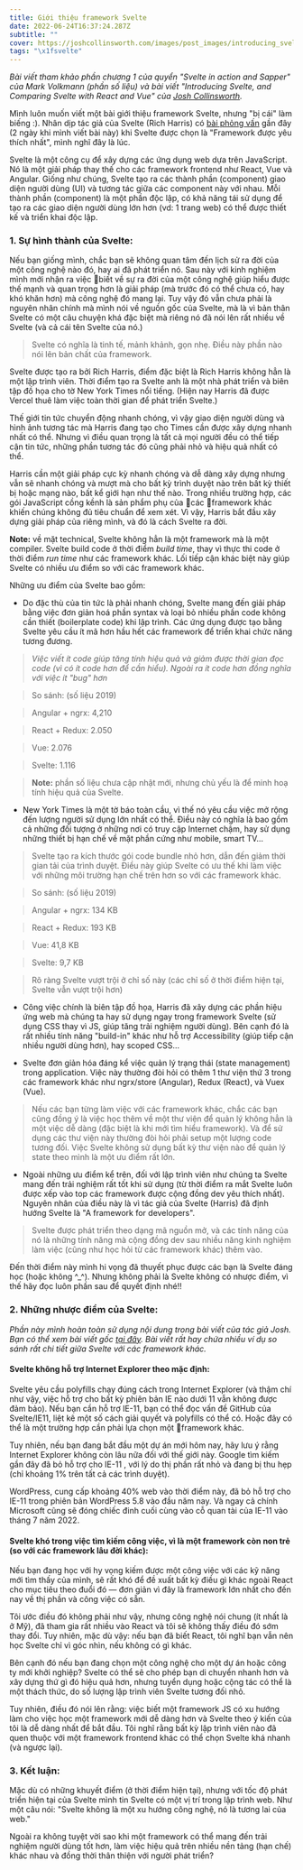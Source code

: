 ```yaml
---
title: Giới thiệu framework Svelte
date: 2022-06-24T16:37:24.287Z
subtitle: ""
cover: https://joshcollinsworth.com/images/post_images/introducing_svelte.png
tags: "\x1fsvelte"
---
```

*Bài viết tham khảo phần chương 1 của quyển "Svelte in action and Sapper" của Mark Volkmann (phần số liệu) và bài viết "Introducing Svelte, and Comparing Svelte with React and Vue" của [Josh Collinsworth](https://joshcollinsworth.com/).*

Mình luôn muốn viết một bài giới thiệu framework Svelte, nhưng "bị cái" làm biếng :). Nhân dịp tác giả của Svelte (Rich Harris) có [bài phỏng vấn](https://www.youtube.com/watch?v=kMlkCYL9qo0&t=555s) gần đây (2 ngày khi mình viết bài này) khi Svelte được chọn là "Framework được yêu thích nhất", mình nghĩ đây là lúc.

Svelte là một công cụ để xây dựng các ứng dụng web dựa trên JavaScript. Nó là một giải pháp thay thế cho các framework frontend như React, Vue và Angular. Giống như chúng, Svelte tạo ra các thành phần (component) giao diện người dùng (UI) và tương tác giữa các component này với nhau. Mỗi thành phần (component) là một phần độc lập, có khả năng tái sử dụng để tạo ra các giao diện người dùng lớn hơn (vd: 1 trang web) có thể được thiết kế và triển khai độc lập.

### 1. Sự hình thành của Svelte:

Nếu bạn giống mình, chắc bạn sẽ không quan tâm đến lịch sử ra đời của một công nghệ nào đó, hay ai đã phát triển nó. Sau này với kinh nghiệm mình mới nhận ra việc biết về sự ra đời của một công nghệ giúp hiểu được thế mạnh và quan trọng hơn là giải pháp (mà trước đó có thể chưa có, hay khó khăn hơn) mà công nghệ đó mang lại. Tuy vậy đó vẫn chưa phải là nguyên nhân chính mà mình nói về nguồn gốc của Svelte, mà là vì bản thân Svelte có một câu chuyện khá đặc biệt mà riêng nó đã nói lên rất nhiều về Svelte (và cả cái tên Svelte của nó.)

> Svelte có nghĩa là tinh tế, mảnh khảnh, gọn nhẹ. Điều này phần nào nói lên bản chất của framework.

Svelte được tạo ra bởi Rich Harris, điểm đặc biệt là Rich Harris không hẳn là một lập trình viên. Thời điểm tạo ra Svelte anh là một nhà phát triển và biên tập đồ họa cho tờ New York Times nổi tiếng. (Hiện nay Harris đã được Vercel thuê làm việc toàn thời gian để phát triển Svelte.)

Thế giới tin tức chuyển động nhanh chóng, vì vậy giao diện người dùng và hình ảnh tương tác mà Harris đang tạo cho Times cần được xây dựng nhanh nhất có thể. Nhưng vì điều quan trọng là tất cả mọi người đều có thể tiếp cận tin tức, những phần tương tác đó cũng phải nhỏ và hiệu quả nhất có thể.

Harris cần một giải pháp cực kỳ nhanh chóng và dễ dàng xây dựng nhưng vẫn sẽ nhanh chóng và mượt mà cho bất kỳ trình duyệt nào trên bất kỳ thiết bị hoặc mạng nào, bất kể giới hạn như thế nào. Trong nhiều trường hợp, các gói JavaScript cồng kềnh là sản phẩm phụ của các framework khác khiến chúng không đủ tiêu chuẩn để xem xét. Vì vậy, Harris bắt đầu xây dựng giải pháp của riêng mình, và đó là cách Svelte ra đời.

**Note:** về mặt technical, Svelte không hẳn là một framework mà là một compiler. Svelte build code ở thời điểm *build time*, thay vì thực thi code ở thời điểm *run time* như các framework khác. Lối tiếp cận khác biệt này giúp Svelte có nhiều ưu điểm so với các framework khác.

Những ưu điểm của Svelte bao gồm:

- Do đặc thù của tin tức là phải nhanh chóng, Svelte mang đến giải pháp bằng việc đơn giản hoá phần syntax và loại bỏ nhiều phần code không cần thiết (boilerplate code) khi lập trình. Các ứng dụng được tạo bằng Svelte yêu cầu ít mã hơn hầu hết các framework để triển khai chức năng tương đương.

> *Việc viết ít code giúp tăng tính hiệu quả và giảm được thời gian đọc code (vì có ít code hơn để cần hiểu). Ngoài ra ít code hơn đồng nghĩa với việc ít "bug" hơn*

> So sánh: (số liệu 2019)

> Angular + ngrx: 4,210

> React + Redux: 2.050

> Vue: 2.076

> Svelte: 1.116

> **Note:** phần số liệu chưa cập nhật mới, nhưng chủ yếu là để minh hoạ tính hiệu quả của Svelte.

- New York Times là một tờ báo toàn cầu, vì thế nó yêu cầu việc mở rộng đến lượng người sử dụng lớn nhất có thể. Điều này có nghĩa là bao gồm cả những đối tượng ở những nơi có truy cập Internet chậm, hay sử dụng những thiết bị hạn chế về mặt phần cứng như mobile, smart TV... 

> Svelte tạo ra kích thước gói code bundle nhỏ hơn, dẫn đến giảm thời gian tải của trình duyệt. Điều này giúp Svelte có ưu thế khi làm việc với những môi trường hạn chế trên hơn so với các framework khác.

> So sánh: (số liệu 2019)

> Angular + ngrx: 134 KB

> React + Redux: 193 KB

> Vue: 41,8 KB

> Svelte: 9,7 KB

> Rõ ràng Svelte vượt trội ở chỉ số này (các chỉ số ở thời điểm hiện tại, Svelte vẫn vượt trội hơn)

- Công việc chính là biên tập đồ họa, Harris đã xây dựng các phần hiệu ứng web mà chúng ta hay sử dụng ngay trong framework Svelte (sử dụng CSS thay vì JS, giúp tăng trải nghiệm người dùng). Bên cạnh đó là rất nhiều tính năng "build-in" khác như hỗ trợ Accessibility (giúp tiếp cận nhiều người dùng hơn), hay scoped CSS... 

- Svelte đơn giản hóa đáng kể việc quản lý trạng thái (state management) trong application. Việc này thường đòi hỏi có thêm 1 thư viện thứ 3 trong các framework khác như ngrx/store (Angular), Redux (React), và Vuex (Vue). 

> Nếu các bạn từng làm việc với các framework khác, chắc các bạn cũng đồng ý là việc học thêm về một thư viện để quản lý không hẳn là một việc dễ dàng (đặc biệt là khi mới tìm hiểu framework). Và để sử dụng các thư viện này thường đòi hỏi phải setup một lượng code tương đối. Việc Svelte không sử dụng bất kỳ thư viện nào để quản lý state theo mình là một ưu điểm rất lớn. 

- Ngoài những ưu điểm kể trên, đối với lập trình viên như chúng ta Svelte mang đến trải nghiệm rất tốt khi sử dụng (từ thời điểm ra mắt Svelte luôn được xếp vào top các framework được cộng đồng dev yêu thích nhất). Nguyên nhân của điều này là vì tác giả của Svelte (Harris) đã định hướng Svelte là "A framework for developers". 

> Svelte được phát triển theo dạng mã nguồn mở, và các tính năng của nó là những tính năng mà cộng đồng dev sau nhiều năng kinh nghiệm làm việc (cũng như học hỏi từ các framework khác) thêm vào. 

Đến thời điểm này mình hi vọng đã thuyết phục được các bạn là Svelte đáng học (hoặc không ^_^). Nhưng không phải là Svelte không có nhược điểm, vì thế hãy đọc luôn phần sau để quyết định nhé!!

### 2. Những nhược điểm của Svelte:

*Phần này mình hoàn toàn sử dụng nội dung trong bài viết của tác giả Josh. Bạn có thể xem bài viết gốc [tại đây](https://joshcollinsworth.com/blog/introducing-svelte-comparing-with-react-vue). Bài viết rất hay chứa nhiều ví dụ so sánh rất chi tiết giữa Svelte với các framework khác.*

#### Svelte không hỗ trợ Internet Explorer theo mặc định:

Svelte yêu cầu polyfills chạy đúng cách trong Internet Explorer (và thậm chí như vậy, việc hỗ trợ cho bất kỳ phiên bản IE nào dưới 11 vẫn không được đảm bảo).
Nếu bạn cần hỗ trợ IE-11, bạn có thể đọc vấn đề GitHub của Svelte/IE11, liệt kê một số cách giải quyết và polyfills có thể có. Hoặc đây có thể là một trường hợp cần phải lựa chọn một framework khác.

Tuy nhiên, nếu bạn đang bắt đầu một dự án mới hôm nay, hãy lưu ý rằng Internet Explorer không còn lâu nữa đối với thế giới này. Google tìm kiếm gần đây đã bỏ hỗ trợ cho IE-11 , với lý do thị phần rất nhỏ và đang bị thu hẹp (chỉ khoảng 1% trên tất cả các trình duyệt). 

WordPress, cung cấp khoảng 40% web vào thời điểm này, đã bỏ hỗ trợ cho IE-11 trong phiên bản WordPress 5.8 vào đầu năm nay. Và ngay cả chính Microsoft cũng sẽ đóng chiếc đinh cuối cùng vào cỗ quan tài của IE-11 vào tháng 7 năm 2022.

#### Svelte khó trong việc tìm kiếm công việc, vì là một framework còn non trẻ (so với các framework lâu đời khác):

Nếu bạn đang học với hy vọng kiếm được một công việc với các kỹ năng mới tìm thấy của mình, sẽ rất khó để đề xuất bất kỳ điều gì khác ngoài React cho mục tiêu theo đuổi đó — đơn giản vì đây là framework lớn nhất cho đến nay về thị phần và công việc có sẵn. 

Tôi ước điều đó không phải như vậy, nhưng công nghệ nói chung (ít nhất là ở Mỹ), đã tham gia rất nhiều vào React và tôi sẽ không thấy điều đó sớm thay đổi. Tuy nhiên, mặc dù vậy: nếu bạn đã biết React, tôi nghĩ bạn vẫn nên học Svelte chỉ vì góc nhìn, nếu không có gì khác.

Bên cạnh đó nếu bạn đang chọn một công nghệ cho một dự án hoặc công ty mới khởi nghiệp? Svelte có thể sẽ cho phép bạn di chuyển nhanh hơn và xây dựng thứ gì đó hiệu quả hơn, nhưng tuyển dụng hoặc cộng tác có thể là một thách thức, do số lượng lập trình viên Svelte tương đối nhỏ. 

Tuy nhiên, điều đó nói lên rằng: việc biết một framework JS có xu hướng làm cho việc học một framework mới dễ dàng hơn và Svelte theo ý kiến của tôi là dễ dàng nhất để bắt đầu. Tôi nghĩ rằng bất kỳ lập trình viên nào đã quen thuộc với một framework frontend khác có thể chọn Svelte khá nhanh (và ngược lại).

### 3. Kết luận:

Mặc dù có những khuyết điểm (ở thời điểm hiện tại), nhưng với tốc độ phát triển hiện tại của Svelte mình tin Svelte có một vị trí trong lập trình web. Như một câu nói: "Svelte không là một xu hướng công nghệ, nó là tương lai của web." 

Ngoài ra không tuyệt vời sao khi một framework có thể mang đến trải nghiệm người dùng tốt hơn, làm việc hiệu quả trên nhiều nền tảng (hạn chế) khác nhau và đồng thời thân thiện với người phát triển?
